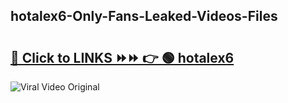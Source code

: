 
 ## hotalex6-Only-Fans-Leaked-Videos-Files

# <h2><a href="https://mediaupload.pro?hotalex6">🔗 Click to LINKS ⏩⏩ 👉 🟢 hotalex6 </a></h2>

<a href="https://mediaupload.pro?hotalex6" rel="nofollow" data-target="animated-image.originalLink"><img src="https://i.ibb.co.com/xMMVF88/686577567.gif" alt="Viral Video Original" style="max-width: 100%; display: inline-block;" data-target="animated-image.originalImage"></a>